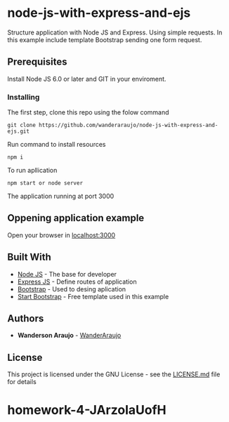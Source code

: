# node-js-with-express-and-ejs

Structure application with Node JS and Express. Using simple requests. In this example include template Bootstrap sending one form request. 

## Prerequisites

Install Node JS 6.0 or later and GIT in your enviroment.

### Installing

The first step, clone this repo using the folow command 

```
git clone https://github.com/wanderaraujo/node-js-with-express-and-ejs.git
```

Run command to install resources 

```
npm i
```

To run apllication

```
npm start or node server
```
The application running at port 3000

## Oppening application example
Open your browser in [localhost:3000](http://localhost:3000)

## Built With

* [Node JS](https://nodejs.org/en/) - The base for developer
* [Express JS](http://expressjs.com/) - Define routes of application
* [Bootstrap](https://getbootstrap.com/) - Used to desing aplication
* [Start Bootstrap](https://startbootstrap.com/template-categories/all/) - Free template used in this example



## Authors

* **Wanderson Araujo** - [WanderAraujo](https://github.com/wanderaraujo)

## License

This project is licensed under the GNU License - see the [LICENSE.md](LICENSE.md) file for details
# homework-4-JArzolaUofH
